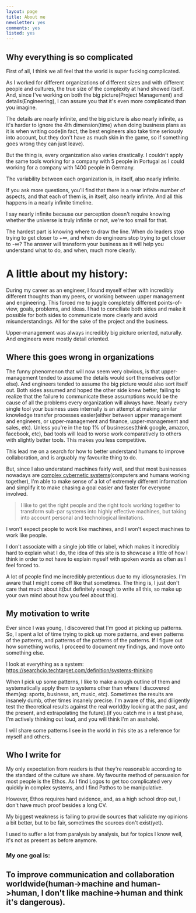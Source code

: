 ```yaml
---
layout: page
title: About me
newsletter: yes
comments: yes
listed: yes
---
```


## Why everything is so complicated

First of all, I think we all feel that the world is super fucking complicated.

As I worked for different organizations of different sizes and with different people and cultures, the true size of the complexity at hand showed itself. And, since I've working on both the big picture(Project Management) and details(Engineering), I can assure you that it's even more complicated than you imagine.

The details are nearly infinite, and the big picture is also nearly infinite, as it's harder to ignore the 4th dimension(time) when doing business plans as it is when writing code(in fact, the best engineers also take time seriously into account, but they don't have as much skin in the game, so if something goes wrong they can just leave).

But the thing is, every organization also varies drastically. I couldn't apply the same tools working for a company with 5 people in Portugal as I could working for a company with 1400 people in Germany.

The variability between each organization is, in itself, also nearly infinite.

If you ask more questions, you'll find that there is a near infinite number of aspects, and that each of them is, in itself, also nearly infinite. And all this happens in a nearly infinite timeline.

I say nearly infinite because our perception doesn't require knowing whether the universe is truly infinite or not, we're too small for that.

The hardest part is knowing where to draw the line. When do leaders stop trying to get closer to +∞, and when do engineers stop trying to get closer to -∞? The answer will transform your business as it will help you understand what to do, and when, much more clearly.

# A little about my history:

During my career as an engineer, I found myself either with incredibly different thoughts than my peers, or working between upper management and engineering. This forced me to juggle completely different points-of-view, goals, problems, and ideas. I had to conciliate both sides and make it possible for both sides to communicate more clearly and avoid misunderstandings. All for the sake of the project and the business.

Upper-management was always incredibly big picture oriented, naturally. And engineers were mostly detail oriented.

## Where this goes wrong in organizations

The funny phenomenon that will now seem very obvious, is that upper-management tended to assume the details would sort themselves out(or else). And engineers tended to assume the big picture would also sort itself out. Both sides assumed and hoped the other side knew better, failing to realize that the failure to communicate these assumptions would be the cause of all the problems every organization will always have. Nearly every single tool your business uses internally is an attempt at making similar knowledge transfer processes easier(either between upper management and engineers, or upper-management and finance, upper-management and sales, etc). Unless you're in the top 1% of businesses(think google, amazon, facebook, etc), bad tools will lead to worse work comparatively to others with slightly better tools. This makes you less competitive.

This lead me on a search for how to better understand humans to improve collaboration, and is arguably my favourite thing to do.

But, since I also understand machines fairly well, and that most businesses nowadays are <a href="https://scholar.google.no/scholar?q=complex+cybernetic+systems&hl=en&as_sdt=0&as_vis=1&oi=scholart" target="_BLANK">complex cybernetic systems</a>(computers and humans working together), I'm able to make sense of a lot of extremely different information and simplify it to make chasing a goal easier and faster for everyone involved.

> I like to get the right people and the right tools working together to transform sub-par systems into highly effective machines, but taking into account personal and technological limitations.

I won't expect people to work like machines, and I won't expect machines to work like people.

I don't associate with a single job title or label, which makes it incredibly hard to explain what I do, the idea of this site is to showcase a little of how I think in order to not have to explain myself with spoken words as often as I feel forced to.

A lot of people find me incredibly pretentious due to my idiosyncrasies. I'm aware that I might come off like that sometimes. The thing is, I just don't care that much about it(but definitely enough to write all this, so make up your own mind about how you feel about this).

## My motivation to write

Ever since I was young, I discovered that I'm good at picking up patterns. So, I spent a lot of time trying to pick up more patterns, and even patterns of the patterns, and patterns of the patterns of the patterns. If I figure out how something works, I proceed to document my findings, and move onto something else.

I look at everything as a system: https://searchcio.techtarget.com/definition/systems-thinking

When I pick up some patterns, I like to make a rough outline of them and systematically apply them to systems other than where I discovered them(eg: sports, business, art, music, etc). Sometimes the results are insanely dumb, other times insanely precise. I'm aware of this, and diligently test the theoretical results against the real world(by looking at the past, and the present, and extrapolating the future).(if you catch me in a test phase, I'm actively thinking out loud, and you will think I'm an asshole).

I will share some patterns I see in the world in this site as a reference for myself and others.

## Who I write for

My only expectation from readers is that they're reasonable according to the standard of the culture we share. My favourite method of persuasion for most people is the Ethos. As I find Logos to get too complicated very quickly in complex systems, and I find Pathos to be manipulative.

However, Ethos requires hard evidence, and, as a high school drop out, I don't have much proof besides a long CV.

My biggest weakness is failing to provide sources that validate my opinions a bit better, but to be fair, sometimes the sources don't exist(yet).

I used to suffer a lot from paralysis by analysis, but for topics I know well, it's not as present as before anymore.

### My one goal is:

## To improve communication and collaboration worldwide(human->machine and human->human, I don't like machine->human and think it's dangerous).
